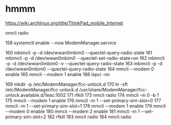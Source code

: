# hmmm


https://wiki.archlinux.org/title/ThinkPad_mobile_Internet

nmcli radio

  158  systemctl enable --now ModemManager.service 

  160  mbimcli -p -d /dev/wwan0mbim0 --quectel-query-radio-state
  161   mbimcli -p -d /dev/wwan0mbim0 --quectel-set-radio-state=on
  162  mbimcli -p -d /dev/wwan0mbim0 -v --quectel-query-radio-state
  163  mbimcli -p -d /dev/wwan0mbim0 --quectel-query-radio-state
  164  mmcli --modem 0 enable
  165  mmcli --modem 1 enable
  166  lspci -nn

  169  mkdir -p  /etc/ModemManager/fcc-unlock.d 
  170   ln -sft /etc/ModemManager/fcc-unlock.d /usr/share/ModemManager/fcc-unlock.available.d/1eac:1002
  171  rfkill
  173  nmcli radio
  174  mmcli -m 0 -b 1
  175  mmcli --modem 1 enable
  176  mmcli -m 1 --set-primary-sim-slot=0
  177  mmcli -m 1 --set-primary-sim-slot=1
  178  mmcli --modem 1 enable
  179  mmcli --modem 0 enable
  180  mmcli --modem 2 enable
  181  mmcli -m 1 --set-primary-sim-slot=2
  182  rfkill
  183  nmcli radio
  184  nmcli radio
